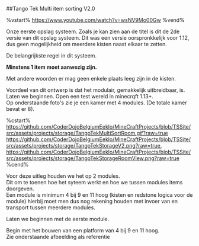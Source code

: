 ##Tango Tek Multi item sorting V2.0

%vstart% https://www.youtube.com/watch?v=wsNV9Mo00Gw %vend%

Onze eerste opslag systeem. Zoals je kan zien aan de titel is dit de 2de versie van dit opslag systeem.
Dit was een versie oorspronkkelijk voor 1.12, dus geen mogelijkheid om meerdere kisten naast elkaar te zetten.

De belangrijkste regel in dit systeem.  


   **Minstens 1 item moet aanwezig zijn.**
 
 Met andere woorden er mag geen enkele plaats leeg zijn in de kisten.
  
 Voordeel van dit ontwerp is dat het modulair, gemakkelijk uitbreidbaar, is.  
 Laten we beginnen. Open een test wereld in minecrqft 1.13+.  
 Op onderstaande foto's zie je een kamer met 4 modules. (De totale kamer bevat er 8).  
 
 %cstart%
 https://github.com/CoderDojoBelgiumEeklo/MineCraftProjects/blob/TSSite/src/assets/projects/storage/TangoTekMultiSortRoom.gif?raw=true
 https://github.com/CoderDojoBelgiumEeklo/MineCraftProjects/blob/TSSite/src/assets/projects/storage/TangoTekStorageV2.png?raw=true,
 https://github.com/CoderDojoBelgiumEeklo/MineCraftProjects/blob/TSSite/src/assets/projects/storage/TangoTekStorageRoomView.png?raw=true
 %cend%
 
 Voor deze uitleg houden we het op 2 modules.  
 Dit om te toenen hoe het syteem werkt en hoe we tussen modules items doorgeven.  
 Een module is minimum 4 bij 9 en 11 hoog (kisten en redstone logica voor de module) hierbij moet men dus nog rekening houden met invoer van en transport tussen meerdere modules.
 
 
 Laten we beginnen met de eerste module.
 
 Begin met het bouwen van een platform van 4 bij 9 en 11 hoog.  
 Zie onderstaande afbeelding als referentie
